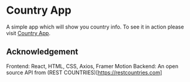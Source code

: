 # Country App

A simple app which will show you country info. To see it in action please visit [Country App](https://apps.iftekhairul.net/country/).

## Acknowledgement

Frontend: React, HTML, CSS, Axios, Framer Motion
Backend: An open source API from (REST COUNTRIES)[https://restcountries.com]
